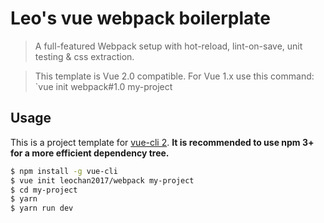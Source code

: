 # Leo's vue webpack boilerplate

> A full-featured Webpack setup with hot-reload, lint-on-save, unit testing & css extraction.

> This template is Vue 2.0 compatible. For Vue 1.x use this command: `vue init webpack#1.0 my-project

## Usage

This is a project template for [vue-cli 2](https://github.com/vuejs/vue-cli). **It is recommended to use npm 3+ for a more efficient dependency tree.**

``` bash
$ npm install -g vue-cli
$ vue init leochan2017/webpack my-project
$ cd my-project
$ yarn
$ yarn run dev
```

